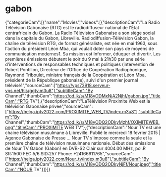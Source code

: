 # gabon
{"categorieCam":[{"name":"Movies","videos":[{"descriptionCam":"La Radio Télévision Gabonaise (RTG) est le radiodiffuseur national de l'État centrafricain du Gabon. La Radio Télévision Gabonaise a son siège social dans la capitale du Gabon, Libreville. Radiodiffusion-Télévision Gabon, la chaîne de télévision RTG, de format généraliste, est née en mai 1963, sous l'action du président Léon Mba, qui voulait doter son pays de moyens de communication modernes1. Sa mission est Informer, éduquer et divertir. Les premières émissions débutent le soir du 9 mai à 21h30 par une série d'interventions de responsables techniques et politiques (intervention de Robert Pontillon, Directeur de l'Office de Coopération Radiophonique, Raymond Triboulet, ministre français de la Coopération et Léon Mba, président de la République gabonaise), suivi d'un premier journal télévisé1","sourceCam":["https://vps73918.serveur-vps.net/hls/ggtv.m3u8"],"subtitleCam":"By Channel","thumbCam":"https://od.lk/s/M18yODMxNjA2Njhf/gabon.jpg","titleCam":"RTG TV"},{"descriptionCam":"LaTélévision Proximite Web est la télévision Gabonaise privee","sourceCam":["https://helga.iptv2022.com/PROXIMITE_WEB_TV/index.m3u8"],"subtitleCam":"By Channel","thumbCam":"https://od.lk/s/M18yODQ2ODkyMzhf/OXIMITEWEB.png","titleCam":"PROXIMITE WEB TV"},{"descriptionCam":"Nour TV est une chaine télévision musulmane à Libreville. Publié le mercredi 18 fevrier 2015 | Agence Gabonaise de Presse ... Nour TV s'impose comme la seule et la première chaîne de télévision musulmane nationale.  Début des émissions de Nour TV Gabon (Gabon) en DVB-S2 Clair sur 4004.00 MHz, pol.R SR:1500 FEC:5/6 SID:257 Phone: +24166611765","sourceCam":["https://helga.iptv2022.com/Nour_tv/index.m3u8"],"subtitleCam":"By Channel","thumbCam":"https://od.lk/s/M18yODQ2ODkyNjFf/Nour.jpeg","titleCam":"NOUR TV"}]}]}
